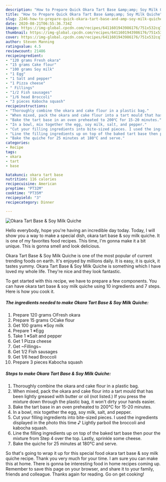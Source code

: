 ```yaml
---
description: "How to Prepare Quick Okara Tart Base &amp;amp; Soy Milk Quiche"
title: "How to Prepare Quick Okara Tart Base &amp;amp; Soy Milk Quiche"
slug: 2246-how-to-prepare-quick-okara-tart-base-and-amp-soy-milk-quiche
date: 2020-08-21T06:55:36.734Z
image: https://img-global.cpcdn.com/recipes/6411601943986176/751x532cq70/okara-tart-base-soy-milk-quiche-recipe-main-photo.jpg
thumbnail: https://img-global.cpcdn.com/recipes/6411601943986176/751x532cq70/okara-tart-base-soy-milk-quiche-recipe-main-photo.jpg
cover: https://img-global.cpcdn.com/recipes/6411601943986176/751x532cq70/okara-tart-base-soy-milk-quiche-recipe-main-photo.jpg
author: Steven Manning
ratingvalue: 4.5
reviewcount: 21486
recipeingredient:
- "120 grams Fresh okara"
- "15 grams Cake flour"
- "100 grams Soy milk"
- "1 Egg"
- "1 Salt and pepper"
- "1 Pizza cheese"
- " Fillings"
- "1/2 Fish sausages"
- "1/6 head Broccoli"
- "3 pieces Kabocha squash"
recipeinstructions:
- "Thoroughly combine the okara and cake flour in a plastic bag."
- "When mixed, pack the okara and cake flour into a tart mould that has been lightly greased with butter or oil (not listed.) If you press the mixture down through the plastic bag, it won&#39;t dirty your hands easier."
- "Bake the tart base in an oven preheated to 200℃ for 15-20 minutes."
- "In a bowl, mix together the egg, soy milk, salt, and pepper."
- "Cut your filling ingredients into bite-sized pieces. I used the ingredients displayed in the photo this time ♪ Lightly parboil the broccoli and kabocha squash."
- "Line the filling ingredients up on top of the baked tart base then pour the mixture from Step 4 over the top. Lastly, sprinkle some cheese."
- "Bake the quiche for 25 minutes at 180°C and serve."
categories:
- Recipe
tags:
- okara
- tart
- base

katakunci: okara tart base 
nutrition: 116 calories
recipecuisine: American
preptime: "PT32M"
cooktime: "PT35M"
recipeyield: "3"
recipecategory: Dinner

---
```



![Okara Tart Base &amp; Soy Milk Quiche](https://img-global.cpcdn.com/recipes/6411601943986176/751x532cq70/okara-tart-base-soy-milk-quiche-recipe-main-photo.jpg)

Hello everybody, hope you're having an incredible day today. Today, I will show you a way to make a special dish, okara tart base &amp; soy milk quiche. It is one of my favorites food recipes. This time, I'm gonna make it a bit unique. This is gonna smell and look delicious.

Okara Tart Base &amp; Soy Milk Quiche is one of the most popular of current trending foods on earth. It's enjoyed by millions daily. It is easy, it is quick, it tastes yummy. Okara Tart Base &amp; Soy Milk Quiche is something which I have loved my whole life. They're nice and they look fantastic.




To get started with this recipe, we have to prepare a few components. You can have okara tart base &amp; soy milk quiche using 10 ingredients and 7 steps. Here is how you cook it.

<!--inarticleads1-->

##### The ingredients needed to make Okara Tart Base &amp; Soy Milk Quiche:

1. Prepare 120 grams ○Fresh okara
1. Prepare 15 grams ○Cake flour
1. Get 100 grams ※Soy milk
1. Prepare 1 ※Egg
1. Take 1 ※Salt and pepper
1. Get 1 Pizza cheese
1. Get  ~Fillings~
1. Get 1/2 Fish sausages
1. Get 1/6 head Broccoli
1. Prepare 3 pieces Kabocha squash




<!--inarticleads2-->

##### Steps to make Okara Tart Base &amp; Soy Milk Quiche:

1. Thoroughly combine the okara and cake flour in a plastic bag.
1. When mixed, pack the okara and cake flour into a tart mould that has been lightly greased with butter or oil (not listed.) If you press the mixture down through the plastic bag, it won&#39;t dirty your hands easier.
1. Bake the tart base in an oven preheated to 200℃ for 15-20 minutes.
1. In a bowl, mix together the egg, soy milk, salt, and pepper.
1. Cut your filling ingredients into bite-sized pieces. I used the ingredients displayed in the photo this time ♪ Lightly parboil the broccoli and kabocha squash.
1. Line the filling ingredients up on top of the baked tart base then pour the mixture from Step 4 over the top. Lastly, sprinkle some cheese.
1. Bake the quiche for 25 minutes at 180°C and serve.




So that's going to wrap it up for this special food okara tart base &amp; soy milk quiche recipe. Thank you very much for your time. I am sure you can make this at home. There is gonna be interesting food in home recipes coming up. Remember to save this page on your browser, and share it to your family, friends and colleague. Thanks again for reading. Go on get cooking!
